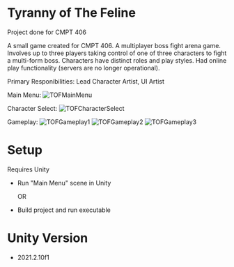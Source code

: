 # Tyranny of The Feline
 Project done for CMPT 406
  
 A small game created for CMPT 406. A multiplayer boss fight arena game. Involves up to three players taking control of one of three characters to fight a multi-form boss. Characters have distinct roles and play styles. Had online play functionality (servers are no longer operational).

 Primary Responibilities: Lead Character Artist, UI Artist

Main Menu:
![TOFMainMenu](https://user-images.githubusercontent.com/73213301/227703153-d93db9fc-2452-49bd-8136-66b9689425f4.PNG)

Character Select:
![TOFCharacterSelect](https://user-images.githubusercontent.com/73213301/227703168-a99bba1f-0464-4238-b40d-7542dd0c1755.PNG)
  
Gameplay:
![TOFGameplay1](https://user-images.githubusercontent.com/73213301/227703179-cf50d1d1-c9a9-4fdf-9e23-8c2aac2c704f.PNG)
![TOFGameplay2](https://user-images.githubusercontent.com/73213301/227703183-bec18f31-aee1-4d41-bf7d-d287ba9a8a42.PNG)
![TOFGameplay3](https://user-images.githubusercontent.com/73213301/227703290-6291935e-cf28-47f1-b3d1-b8227aed91ef.PNG)

# Setup
Requires Unity
 * Run "Main Menu" scene in Unity

   OR

 * Build project and run executable
 
# Unity Version
 * 2021.2.10f1
